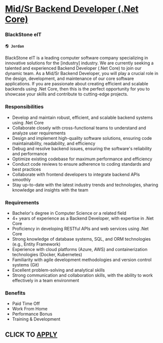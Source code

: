 # [Mid/Sr Backend Developer (.Net Core)](https://www.remotewlb.com/apply/mid-sr-backend-developer-net-core)  
### BlackStone eIT  
#### `🌎 Jordan`  

BlackStone eIT is a leading computer software company specializing in innovative solutions for the [industry] industry. We are currently seeking a talented and experienced Backend Developer (.Net Core) to join our dynamic team. As a Mid/Sr Backend Developer, you will play a crucial role in the design, development, and maintenance of our core software applications. If you are passionate about creating efficient and scalable backends using .Net Core, then this is the perfect opportunity for you to showcase your skills and contribute to cutting-edge projects.

  

### Responsibilities

  * Develop and maintain robust, efficient, and scalable backend systems using .Net Core
  * Collaborate closely with cross-functional teams to understand and analyze user requirements
  * Design and implement high-quality software solutions, ensuring code maintainability, readability, and efficiency
  * Debug and resolve backend issues, ensuring the software's reliability and performance
  * Optimize existing codebase for maximum performance and efficiency
  * Conduct code reviews to ensure adherence to coding standards and best practices
  * Collaborate with frontend developers to integrate backend APIs smoothly
  * Stay up-to-date with the latest industry trends and technologies, sharing knowledge and insights with the team

### Requirements

  * Bachelor's degree in Computer Science or a related field
  * 4+ years of experience as a Backend Developer, with expertise in .Net Core
  * Proficiency in developing RESTful APIs and web services using .Net Core
  * Strong knowledge of database systems, SQL, and ORM technologies (e.g., Entity Framework)
  * Experience with cloud platforms (Azure, AWS) and containerization technologies (Docker, Kubernetes)
  * Familiarity with agile development methodologies and version control systems (Git)
  * Excellent problem-solving and analytical skills
  * Strong communication and collaboration skills, with the ability to work effectively in a team environment

### Benefits

  * Paid Time Off
  * Work From Home
  * Performance Bonus
  * Training & Development

  
## CLICK TO [APPLY](https://www.remotewlb.com/apply/mid-sr-backend-developer-net-core)

